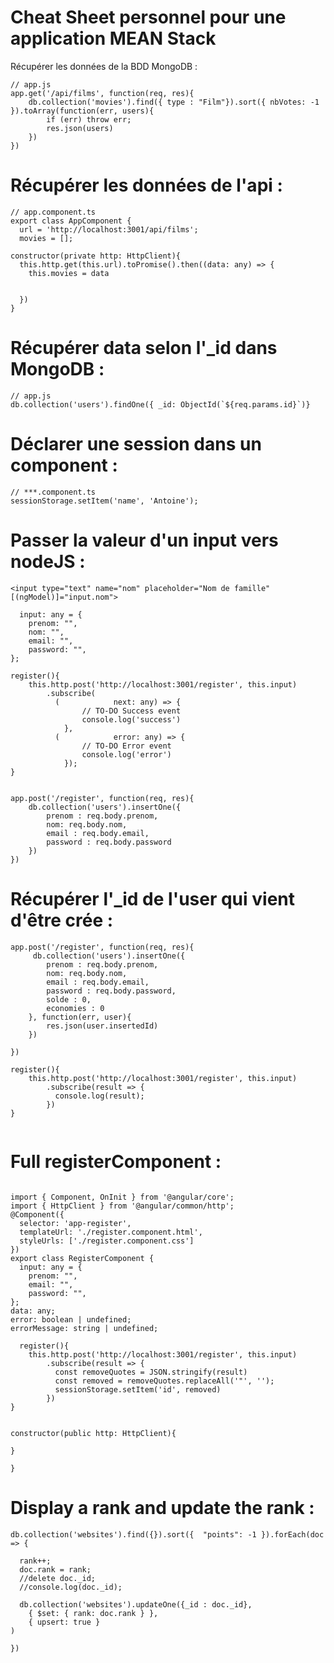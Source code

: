 # Cheat Sheet personnel pour une application MEAN Stack


Récupérer les données de la BDD MongoDB :
````
// app.js
app.get('/api/films', function(req, res){
    db.collection('movies').find({ type : "Film"}).sort({ nbVotes: -1 }).toArray(function(err, users){
        if (err) throw err;
        res.json(users)
    })
})

````
# Récupérer les données de l'api :
````
// app.component.ts
export class AppComponent {
  url = 'http://localhost:3001/api/films';
  movies = [];
 
constructor(private http: HttpClient){
  this.http.get(this.url).toPromise().then((data: any) => {
    this.movies = data
 
   
  })
}
````

# Récupérer data selon l'_id dans MongoDB :
````
// app.js
db.collection('users').findOne({ _id: ObjectId(`${req.params.id}`)}
````

# Déclarer une session dans un component :
````
// ***.component.ts
sessionStorage.setItem('name', 'Antoine');
````

# Passer la valeur d'un input vers nodeJS :
````
<input type="text" name="nom" placeholder="Nom de famille" [(ngModel)]="input.nom">
````
````
  input: any = {
    prenom: "",
    nom: "",
    email: "",
    password: "",
};

register(){
    this.http.post('http://localhost:3001/register', this.input)
        .subscribe(
          (            next: any) => {
                // TO-DO Success event
                console.log('success')
            },
          (            error: any) => {
                // TO-DO Error event
                console.log('error')
            });
}
````

````

app.post('/register', function(req, res){
    db.collection('users').insertOne({
        prenom : req.body.prenom,
        nom: req.body.nom,
        email : req.body.email,
        password : req.body.password
    })
})

````


# Récupérer l'_id de l'user qui vient d'être crée :
````
app.post('/register', function(req, res){
     db.collection('users').insertOne({
        prenom : req.body.prenom,
        nom: req.body.nom,
        email : req.body.email,
        password : req.body.password,
        solde : 0,
        economies : 0
    }, function(err, user){
        res.json(user.insertedId)
    })

})

````


````
register(){
    this.http.post('http://localhost:3001/register', this.input)
        .subscribe(result => {
          console.log(result);
        })
}


````
# Full registerComponent :

````

import { Component, OnInit } from '@angular/core';
import { HttpClient } from '@angular/common/http';
@Component({
  selector: 'app-register',
  templateUrl: './register.component.html',
  styleUrls: ['./register.component.css']
})
export class RegisterComponent {
  input: any = {
    prenom: "",
    email: "",
    password: "",
};
data: any;
error: boolean | undefined;
errorMessage: string | undefined;

  register(){
    this.http.post('http://localhost:3001/register', this.input)
        .subscribe(result => {
          const removeQuotes = JSON.stringify(result)
          const removed = removeQuotes.replaceAll('"', '');
          sessionStorage.setItem('id', removed)
        })
}


constructor(public http: HttpClient){
    
}

}
````

# Display a rank and update the rank :

````
db.collection('websites').find({}).sort({  "points": -1 }).forEach(doc => {

  rank++;
  doc.rank = rank;
  //delete doc._id;
  //console.log(doc._id);

  db.collection('websites').updateOne({_id : doc._id},
    { $set: { rank: doc.rank } },
    { upsert: true }
)

})
````




